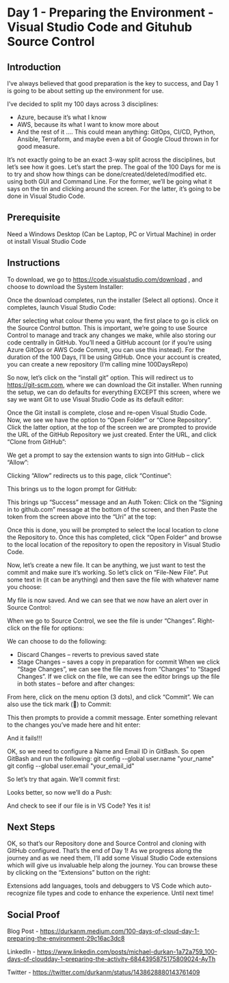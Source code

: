 # Day 1 - Preparing the Environment - Visual Studio Code and Gituhub Source Control

## Introduction

I’ve always believed that good preparation is the key to success, and Day 1 is going to be about setting up the environment for use.

I’ve decided to split my 100 days across 3 disciplines:

-	Azure, because it’s what I know
-	AWS, because its what I want to know more about
-	And the rest of it …. This could mean anything: GitOps, CI/CD, Python, Ansible, Terraform, and maybe even a bit of Google Cloud thrown in for good measure.

It’s not exactly going to be an exact 3-way split across the disciplines, but let’s see how it goes.
Let’s start the prep. The goal of the 100 Days for me is to try and show how things can be done/created/deleted/modified etc. using both GUI and Command Line. For the former, we’ll be going what it says on the tin and clicking around the screen. For the latter, it’s going to be done in Visual Studio Code.


## Prerequisite

Need a Windows Desktop (Can be Laptop, PC or Virtual Machine) in order ot install Visual Studio Code

## Instructions

To download, we go to https://code.visualstudio.com/download , and choose to download the System Installer:
 


Once the download completes, run the installer (Select all options). Once it completes, launch Visual Studio Code:
 
After selecting what colour theme you want, the first place to go is click on the Source Control button. This is important, we’re going to use Source Control to manage and track any changes we make, while also storing our code centrally in GitHub. You’ll need a GitHub account (or if you’re using Azure GitOps or AWS Code Commit, you can use this instead). For the duration of the 100 Days, I’ll be using GitHub. Once your account is created, you can create a new repository (I’m calling mine 100DaysRepo)
 
So now, let’s click on the “install git” option. This will redirect us to https://git-scm.com, where we can download the Git installer. When running the setup, we can do defaults for everything EXCEPT this screen, where we say we want Git to use Visual Studio Code as its default editor:
 
Once the Git install is complete, close and re-open Visual Studio Code. Now, we see we have the option to “Open Folder” or “Clone Repository”. Click the latter option, at the top of the screen we are prompted to provide the URL of the GitHub Repository we just created. Enter the URL, and click “Clone from GitHub”:
 
We get a prompt to say the extension wants to sign into GitHub – click “Allow”:
 
Clicking “Allow” redirects us to this page, click “Continue”:
 
This brings us to the logon prompt for GitHub:
 
This brings up “Success” message and an Auth Token: 
Click on the “Signing in to github.com” message at the bottom of the screen, and then Paste the token from the screen above into the “Uri” at the top:
 
Once this is done, you will be prompted to select the local location to clone the Repository to. Once this has completed, click “Open Folder” and browse to the local location of the repository to open the repository in Visual Studio Code.


 
Now, let’s create a new file. It can be anything, we just want to test the commit and make sure it’s working. So let’s click on “File-New File”. Put some text in (it can be anything) and then save the file with whatever name you choose:
 
My file is now saved. And we can see that we now have an alert over in Source Control:
 
When we go to Source Control, we see the file is under “Changes”. Right-click on the file for options:
 
We can choose to do the following:
-	Discard Changes – reverts to previous saved state
-	Stage Changes – saves a copy in preparation for commit
When we click “Stage Changes”, we can see the file moves from “Changes” to “Staged Changes”. If we click on the file, we can see the editor brings up the file in both states – before and after changes:
 
From here, click on the menu option (3 dots), and click “Commit”. We can also use the tick mark () to Commit:
 
This then prompts to provide a commit message. Enter something relevant to the changes you’ve made here and hit enter:
 
And it fails!!!
 
OK, so we need to configure a Name and Email ID in GitBash. So open GitBash and run the following:
git config --global user.name "your_name"
git config --global user.email "your_email_id"
 
So let’s try that again. We’ll commit first:
 
Looks better, so now we’ll do a Push:
 
And check to see if our file is in VS Code? Yes it is!


## Next Steps

OK, so that’s our Repository done and Source Control and cloning with GitHub configured. 
That’s the end of Day 1! As we progress along the journey and as we need them, I’ll add some Visual Studio Code extensions which will give us invaluable help along the journey. You can browse these by clicking on the “Extensions” button on the right:
 
Extensions add languages, tools and debuggers to VS Code which auto-recognize file types and code to enhance the experience. Until next time!


## Social Proof

Blog Post - https://durkanm.medium.com/100-days-of-cloud-day-1-preparing-the-environment-29c16ac3dc8

LinkedIn - https://www.linkedin.com/posts/michael-durkan-1a72a759_100-days-of-cloudday-1-preparing-the-activity-6844395875175809024-AyTh

Twitter - https://twitter.com/durkanm/status/1438628880143761409


